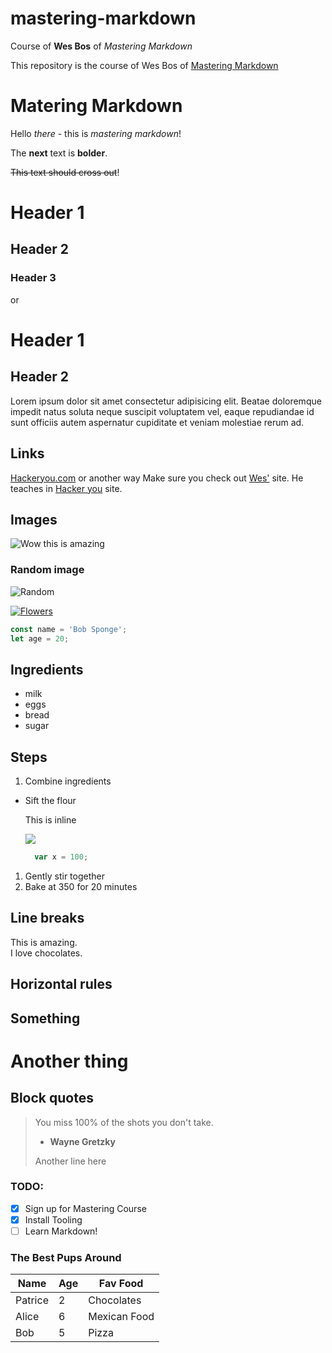 # mastering-markdown
Course of **Wes Bos** of _Mastering Markdown_

This repository is the course of Wes Bos of [Mastering Markdown](https://masteringmarkdown.com/)

# Matering Markdown

Hello *there* - this is _mastering markdown_!

The __next__ text is **bolder**.

~~This text should cross out~~!

# Header 1
## Header 2
### Header 3

or

Header 1
========
Header 2
--------

Lorem ipsum dolor sit amet consectetur adipisicing elit. Beatae doloremque impedit natus soluta neque suscipit voluptatem vel, eaque repudiandae id sunt officiis autem aspernatur cupiditate et veniam molestiae rerum ad.

## Links

[Hackeryou.com](http://hackeryou.com "This is where wes teaches")
or another way
Make sure you check out [Wes'][1] site.
He teaches in [Hacker you][hackeryou] site.

[1]: http://wesbos.com/
[hackeryou]: http://hackeryou.com

## Images
![Wow this is amazing](https://picsum.photos/300/ "This is a random image")

### Random image
![Random][img1]

[img1]:https://picsum.photos/300/?random

[<img src="https://picsum.photos/300/?image=106" title="Flowers">](https://picsum.photos/3000/?image=106)

```javascript
const name = 'Bob Sponge';
let age = 20;
```
## Ingredients
* milk
* eggs
* bread
* sugar

## Steps
1. Combine ingredients
  * Sift the flour
  
    This is inline
    
    ![](https://picsum.photos/300/)
    ```js
      var x = 100;
    ```
1. Gently stir together
1. Bake at 350 for 20 minutes

## Line breaks
This is amazing. <br>
I love chocolates.

## Horizontal rules

Something
----
Another thing
====

## Block quotes
> You miss 100% of the shots you don't take.
>
> - **Wayne Gretzky**
>
> Another line here

### TODO:
* [x] Sign up for Mastering Course
* [x] Install Tooling
* [ ] Learn Markdown!

### The Best Pups Around

| Name    | Age | Fav Food     |
| ------- | --- | ------------ |
| Patrice |  2  | Chocolates   |
| Alice   |  6  | Mexican Food |
| Bob     |  5  | Pizza        |
